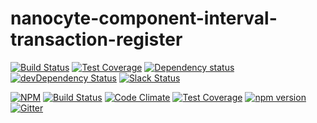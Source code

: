 # nanocyte-component-interval-transaction-register

[![Build Status](https://travis-ci.org/octoblu/nanocyte-component-interval-transaction-register.svg?branch=master)](https://travis-ci.org/octoblu/nanocyte-component-interval-transaction-register)
[![Test Coverage](https://codecov.io/gh/octoblu/nanocyte-component-interval-transaction-register/branch/master/graph/badge.svg)](https://codecov.io/gh/octoblu/nanocyte-component-interval-transaction-register)
[![Dependency status](http://img.shields.io/david/octoblu/nanocyte-component-interval-transaction-register.svg?style=flat)](https://david-dm.org/octoblu/nanocyte-component-interval-transaction-register)
[![devDependency Status](http://img.shields.io/david/dev/octoblu/nanocyte-component-interval-transaction-register.svg?style=flat)](https://david-dm.org/octoblu/nanocyte-component-interval-transaction-register#info=devDependencies)
[![Slack Status](http://community-slack.octoblu.com/badge.svg)](http://community-slack.octoblu.com)

[![NPM](https://nodei.co/npm/nanocyte-component-interval-transaction-register.svg?style=flat)](https://npmjs.org/package/nanocyte-component-interval-transaction-register)
[![Build Status](https://travis-ci.org/octoblu/nanocyte-component-interval-transaction-register.svg?branch=master)](https://travis-ci.org/octoblu/nanocyte-component-interval-transaction-register)
[![Code Climate](https://codeclimate.com/github/octoblu/nanocyte-component-interval-transaction-register/badges/gpa.svg)](https://codeclimate.com/github/octoblu/nanocyte-component-interval-transaction-register)
[![Test Coverage](https://codeclimate.com/github/octoblu/nanocyte-component-interval-transaction-register/badges/coverage.svg)](https://codeclimate.com/github/octoblu/nanocyte-component-interval-transaction-register)
[![npm version](https://badge.fury.io/js/nanocyte-component-interval-transaction-register.svg)](http://badge.fury.io/js/nanocyte-component-interval-transaction-register)
[![Gitter](https://badges.gitter.im/octoblu/help.svg)](https://gitter.im/octoblu/help)
